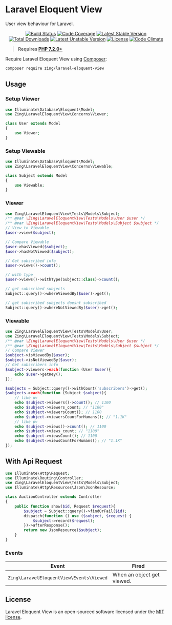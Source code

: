 # Laravel Eloquent View

User view behaviour for Laravel.

<p align="center">
<a href="https://github.com/zingimmick/laravel-eloquent-view/actions"><img src="https://github.com/zingimmick/laravel-eloquent-view/workflows/tests/badge.svg" alt="Build Status"></a>
<a href="https://codecov.io/gh/zingimmick/laravel-eloquent-view"><img src="https://codecov.io/gh/zingimmick/laravel-eloquent-view/branch/master/graph/badge.svg" alt="Code Coverage" /></a>
<a href="https://packagist.org/packages/zing/laravel-eloquent-view"><img src="https://poser.pugx.org/zing/laravel-eloquent-view/v/stable.svg" alt="Latest Stable Version"></a>
<a href="https://packagist.org/packages/zing/laravel-eloquent-view"><img src="https://poser.pugx.org/zing/laravel-eloquent-view/downloads" alt="Total Downloads"></a>
<a href="https://packagist.org/packages/zing/laravel-eloquent-view"><img src="https://poser.pugx.org/zing/laravel-eloquent-view/v/unstable.svg" alt="Latest Unstable Version"></a>
<a href="https://packagist.org/packages/zing/laravel-eloquent-view"><img src="https://poser.pugx.org/zing/laravel-eloquent-view/license" alt="License"></a>
<a href="https://codeclimate.com/github/zingimmick/laravel-eloquent-view/maintainability"><img src="https://api.codeclimate.com/v1/badges/fecfe975a2ed45335e1c/maintainability" alt="Code Climate" /></a>
</p>

> **Requires [PHP 7.2.0+](https://php.net/releases/)**

Require Laravel Eloquent View using [Composer](https://getcomposer.org):

```bash
composer require zing/laravel-eloquent-view
```

## Usage

### Setup Viewer

```php
use Illuminate\Database\Eloquent\Model;
use Zing\LaravelEloquentView\Concerns\Viewer;

class User extends Model
{
    use Viewer;
}
```

### Setup Viewable

```php
use Illuminate\Database\Eloquent\Model;
use Zing\LaravelEloquentView\Concerns\Viewable;

class Subject extends Model
{
    use Viewable;
}
```

### Viewer

```php
use Zing\LaravelEloquentView\Tests\Models\Subject;
/** @var \Zing\LaravelEloquentView\Tests\Models\User $user */
/** @var \Zing\LaravelEloquentView\Tests\Models\Subject $subject */
// View to Viewable
$user->view($subject);

// Compare Viewable
$user->hasViewed($subject);
$user->hasNotViewed($subject);

// Get subscribed info
$user->views()->count(); 

// with type
$user->views()->withType(Subject::class)->count(); 

// get subscribed subjects
Subject::query()->whereViewedBy($user)->get();

// get subscribed subjects doesnt subscribed
Subject::query()->whereNotViewedBy($user)->get();
```

### Viewable

```php
use Zing\LaravelEloquentView\Tests\Models\User;
use Zing\LaravelEloquentView\Tests\Models\Subject;
/** @var \Zing\LaravelEloquentView\Tests\Models\User $user */
/** @var \Zing\LaravelEloquentView\Tests\Models\Subject $subject */
// Compare Viewer
$subject->isViewedBy($user); 
$subject->isNotViewedBy($user);
// Get subscribers info
$subject->viewers->each(function (User $user){
    echo $user->getKey();
});

$subjects = Subject::query()->withCount('subscribers')->get();
$subjects->each(function (Subject $subject){
    // like uv
    echo $subject->viewers()->count(); // 1100
    echo $subject->viewers_count; // "1100"
    echo $subject->viewersCount(); // 1100
    echo $subject->viewersCountForHumans(); // "1.1K"
    // like pv
    echo $subject->views()->count(); // 1100
    echo $subject->views_count; // "1100"
    echo $subject->viewsCount(); // 1100
    echo $subject->viewsCountForHumans(); // "1.1K"
});
```

## With Api Request

```php
use Illuminate\Http\Request;
use Illuminate\Routing\Controller;
use Zing\LaravelEloquentView\Tests\Models\Subject;
use Illuminate\Http\Resources\Json\JsonResource;

class AuctionController extends Controller
{
    public function show($id, Request $request){
        $subject = Subject::query()->findOrFail($id);
        dispatch(function () use ($subject, $request) {
            $subject->record($request);
        })->afterResponse();
        return new JsonResource($subject);
    }
}
```

### Events

| Event | Fired |
| --- | --- |
| `Zing\LaravelEloquentView\Events\Viewed` | When an object get viewed. |

## License

Laravel Eloquent View is an open-sourced software licensed under the [MIT license](LICENSE).
